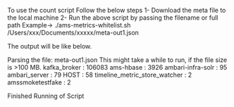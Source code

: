 To use the count script Follow the below steps
1- Download the meta file to the local machine
2- Run the above script by passing the filename or full path
Example->
./ams-metrics-whitelist.sh /Users/xxx/Documents/xxxxx/meta-out1.json 

The output will be like below.

Parsing the file: meta-out1.json
This might take a while to run, if the file size is >100 MB.
 kafka_broker :   106083 
 ams-hbase :     3926 
 ambari-infra-solr :       95 
 ambari_server :       79 
 HOST :       58 
 timeline_metric_store_watcher :        2 
 amssmoketestfake :        2 

Finished Running of Script
